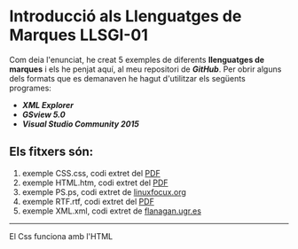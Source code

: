 # Introducció als Llenguatges de Marques LLSGI-01
Com deia l'enunciat, he creat 5 exemples de diferents __llenguatges de marques__ i els he penjat aquí, al meu repositori de **_GitHub_**.
Per obrir alguns dels formats que es demanaven he hagut d'utilitzar els següents programes: 

* **_XML Explorer_**
* **_GSview 5.0_**
* **_Visual Studio Community 2015_**


Els fitxers són:
----

1. exemple CSS.css, codi extret del [PDF][pdf]
2. exemple HTML.htm, codi extret del [PDF][pdf]
3. exemple PS.ps, codi extret de [linuxfocux.org][linuxfocux.org]
4. exemple RTF.rtf, codi extret del [PDF][pdf]
5. exemple XML.xml, codi extret de [flanagan.ugr.es][flanagan.ugr.es]

[pdf]: http://fpadistancia.caib.es/pluginfile.php/295262/mod_resource/content/2/Llenguatges%20de%20Marques%20y%20Sistemes%20de%20Gesti%C3%B3%20de%20la%20Informaci%C3%B3%20%28Dist%C3%A0ncia%29.pdf

[linuxfocux.org]:http://www.linuxfocus.org/Castellano/May1998/article43.html

[flanagan.ugr.es]:http://flanagan.ugr.es/xml/documento.htm
----
El Css funciona amb l'HTML
